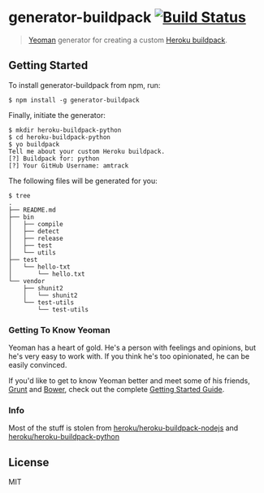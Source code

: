 # generator-buildpack [![Build Status](https://secure.travis-ci.org/amtrack/generator-buildpack.png?branch=master)](https://travis-ci.org/amtrack/generator-buildpack)

> [Yeoman](http://yeoman.io) generator for creating a custom [Heroku buildpack](http://devcenter.heroku.com/articles/buildpacks).


## Getting Started

To install generator-buildpack from npm, run:

```
$ npm install -g generator-buildpack
```

Finally, initiate the generator:

```
$ mkdir heroku-buildpack-python
$ cd heroku-buildpack-python
$ yo buildpack
Tell me about your custom Heroku buildpack.
[?] Buildpack for: python
[?] Your GitHub Username: amtrack
```

The following files will be generated for you:

```
$ tree
.
├── README.md
├── bin
│   ├── compile
│   ├── detect
│   ├── release
│   ├── test
│   └── utils
├── test
│   └── hello-txt
│       └── hello.txt
└── vendor
    ├── shunit2
    │   └── shunit2
    └── test-utils
        └── test-utils
```

### Getting To Know Yeoman

Yeoman has a heart of gold. He's a person with feelings and opinions, but he's very easy to work with. If you think he's too opinionated, he can be easily convinced.

If you'd like to get to know Yeoman better and meet some of his friends, [Grunt](http://gruntjs.com) and [Bower](http://bower.io), check out the complete [Getting Started Guide](https://github.com/yeoman/yeoman/wiki/Getting-Started).

### Info

Most of the stuff is stolen from [heroku/heroku-buildpack-nodejs](https://github.com/heroku/heroku-buildpack-nodejs) and [heroku/heroku-buildpack-python](https://github.com/heroku/heroku-buildpack-python)

## License

MIT
